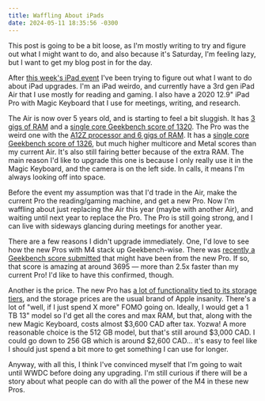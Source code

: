 ```yaml
---
title: Waffling About iPads
date: 2024-05-11 18:35:56 -0300
---
```


This post is going to be a bit loose, as I'm mostly writing to try and figure out what I might want to do, and also because it's Saturday, I'm feeling lazy, but I want to get my blog post in for the day.

After [this week's iPad event](https://anderegg.ca/2024/05/07/apples-may-2024-ipad-event) I've been trying to figure out what I want to do about iPad upgrades. I'm an iPad weirdo, and currently have a 3rd gen iPad Air that I use mostly for reading and gaming. I also have a 2020 12.9" iPad Pro with Magic Keyboard that I use for meetings, writing, and research.

The Air is now over 5 years old, and is starting to feel a bit sluggish. It has [3 gigs of RAM](https://en.wikipedia.org/wiki/IPad_Air_(3rd_generation)) and a [single core Geekbench score of 1320](https://browser.geekbench.com/ios_devices/ipad-air-3rd-generation). The Pro was the weird one with the [A12Z processor and 6 gigs of RAM](https://en.wikipedia.org/wiki/IPad_Pro_(4th_generation)). It has a [single core Geekbench score of 1326](https://browser.geekbench.com/ios_devices/ipad-pro-12-9-inch-4th-generation), but much higher multicore and Metal scores than my current Air. It's also still fairing better because of the extra RAM. The main reason I'd like to upgrade this one is because I only really use it in the Magic Keyboard, and the camera is on the left side. In calls, it means I'm always looking off into space.

Before the event my assumption was that I'd trade in the Air, make the current Pro the reading/gaming machine, and get a new Pro. Now I'm waffling about just replacing the Air this year (maybe with another Air), and waiting until next year to replace the Pro. The Pro is still going strong, and I can live with sideways glancing during meetings for another year.

There are a few reasons I didn't upgrade immediately. One, I'd love to see how the new Pros with M4 stack up Geekbench-wise. There was [recently a Geekbench score submitted](https://www.macrumors.com/2024/05/10/m4-ipad-pro-cpu-benchmark/) that might have been from the new Pro. If so, that score is amazing at around 3695 — more than 2.5x faster than my current Pro! I'd like to have this confirmed, though.

Another is the price. The new Pro has [a lot of functionality tied to its storage tiers](https://arstechnica.com/gadgets/2024/05/m4-ipad-pro-cpu-cores-and-ram-amount-are-tied-to-storage-capacity/), and the storage prices are the usual brand of Apple insanity. There's a lot of "well, if I just spend X more" FOMO going on. Ideally, I would get a 1 TB 13" model so I'd get all the cores and max RAM, but that, along with the new Magic Keyboard, costs almost $3,600 CAD after tax. Yozwa! A more reasonable choice is the 512 GB model, but that's still around $3,000 CAD. I could go down to 256 GB which is around $2,600 CAD… it's easy to feel like I should just spend a bit more to get something I can use for longer.

Anyway, with all this, I think I've convinced myself that I'm going to wait until WWDC before doing any upgrading. I'm still curious if there will be a story about what people can do with all the power of the M4 in these new Pros.
